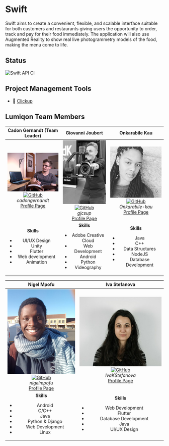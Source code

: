 # Swift

Swift aims to create a convenient, flexible, and scalable interface suitable for both customers and restaurants giving users the opportunity to order, track and pay for their food immediately. The application will also use Augmented Reality to show real live photogrammetry models of the food, making the menu come to life.

## Status

![Swift API CI](https://github.com/COS301-SE-2020/Swift/workflows/Swift%20API%20CI/badge.svg)

## Project Management Tools

* :open_book: [Clickup](https://app.clickup.com/2546114/v/l/s/2693763)

## Lumiqon Team Members

| **Cadon Gernandt (Team Leader)** | **Giovanni Joubert** | **Onkarabile Kau** |
| :-----: | :-----: | :-----: |
| ![Cadon Gernandt](team/cadon.jpg "Cadon Gernandt") <br/> [![GitHub](team/github.ico "Cadon's GitHub")](https://github.com/cadongernandt) <br/> *cadongernandt* <br/> [Profile Page](https://cadongernandt.github.io/) | ![Giovanni Joubert](team/giovanni.jpg "Giovanni Joubert") <br/> [![GitHub](team/github.ico  "Giovanni's GitHub")](https://github.com/gjcsup) <br/> *gjcsup*  <br/> [Profile Page](https://gjcsup.github.io/) | ![Onkarabile Kau](team/onkarabile.jpg "Onkarabile Kau") <br/> [![GitHub](team/github.ico "Onkarabile's GitHub")](https://github.com/Onkarabile-kau) <br/> *Onkarabile-kau*  <br/> [Profile Page](https://drive.google.com/file/d/1MaTExIJMVndT6beUMPT_pOK-hh_rL6m3/view?usp=sharing) |
| **Skills** <br/><ul><li>UI/UX Design</li><li>Unity</li><li>Flutter</li><li>Web development</li><li>Animation</li></ul> |  **Skills** <br/><ul><li>Adobe Creative Cloud</li><li>Web Development</li><li>Android</li><li>Python</li><li>Videography</li></ul> | **Skills** <br/><ul><li>Java</li><li>C++</li><li>Data Structures</li><li>NodeJS</li><li>Database Development</li></ul> |

| **Nigel Mpofu** | **Iva Stefanova** |
| :-----: | :-----: |
| ![Nigel Mpofu](team/nigel.jpg "Nigel Mpofu") <br/> [![GitHub](team/github.ico "Nigel's GitHub")](https://github.com/nigelmpofu) <br/> *nigelmpofu* <br/> [Profile Page](https://nigelmpofu.me) | ![Iva Stefanova](team/iva.jpg "Iva Stefanova") <br/> [![GitHub](team/github.ico "Iva's GitHub")](https://github.com/IvaKStefanova) <br/> *IvaKStefanova* <br/> [Profile Page](https://ivakstefanova.github.io/) |
| **Skills** <br/><ul><li>Android</li><li>C/C++</li><li>Java</li><li>Python & Django</li><li>Web Development</li><li>Linux</li></ul> | **Skills** <br/><ul><li>Web Development</li><li>Flutter</li><li>Database Development</li><li>Java</li><li>UI/UX Design</li></ul> |
